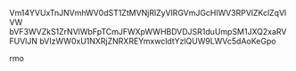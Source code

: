 Vm14YVUxTnJNVmhWV0dST1ZtMVNjRlZyVlRGVmJGcHlWV3RPVlZKclZqVlVW
bVF3WVZkS1ZrNVlWbFpTCmJFWXpWWHBDVDJSR1duUmpSM1JXQ2xaRVFUVlJN
bVIzWW0xU1NXRjZNRXREYmxwcldtYzlQUW9LWVc5dAoKeGpo

rmo